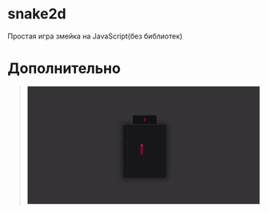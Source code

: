# snake2d
Простая игра змейка на JavaScript(без библиотек)

# Дополнительно
> ![Screen 1](screen/welcome.png)
